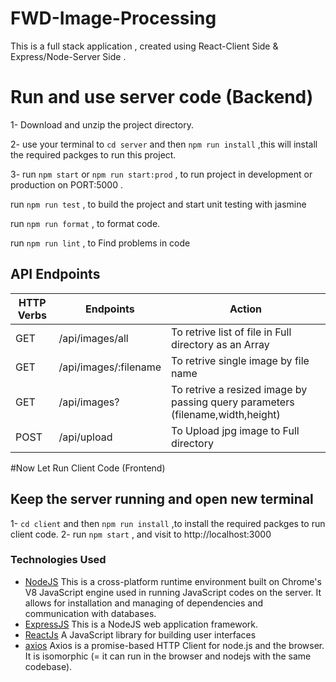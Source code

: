 # FWD-Image-Processing

This is a full stack application , created using React-Client Side & Express/Node-Server Side .

# Run and use server code (Backend)

1- Download and unzip the project directory.

2- use your terminal to `cd server` and then `npm run install` ,this will install the required packges to run this project.

3- run `npm start` or `npm run start:prod` , to run project in development or production on PORT:5000 .

run `npm run test` , to build the project and start unit testing with jasmine

run `npm run format` , to format code.

run `npm run lint` , to Find problems in code

## API Endpoints

| HTTP Verbs | Endpoints             | Action                                                                         |
| ---------- | --------------------- | ------------------------------------------------------------------------------ |
| GET        | /api/images/all       | To retrive list of file in Full directory as an Array                          |
| GET        | /api/images/:filename | To retrive single image by file name                                           |
| GET        | /api/images?          | To retrive a resized image by passing query parameters (filename,width,height) |
| POST       | /api/upload           | To Upload jpg image to Full directory                                          |

#Now Let Run Client Code (Frontend)

## Keep the server running and open new terminal

1- `cd client` and then `npm run install` ,to install the required packges to run client code.
2- run `npm start` , and visit to http://localhost:3000

### Technologies Used

- [NodeJS](https://nodejs.org/) This is a cross-platform runtime environment built on Chrome's V8 JavaScript engine used in running JavaScript codes on the server. It allows for installation and managing of dependencies and communication with databases.
- [ExpressJS](https://www.expresjs.org/) This is a NodeJS web application framework.
- [ReactJs](https://reactjs.org/) A JavaScript library for building user interfaces
- [axios](https://axios-http.com/docs/intro/) Axios is a promise-based HTTP Client for node.js and the browser. It is isomorphic (= it can run in the browser and nodejs with the same codebase).
